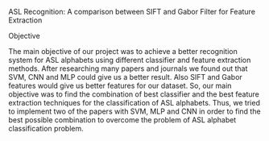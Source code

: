ASL Recognition: A comparison between SIFT and Gabor Filter for Feature Extraction

Objective

The main objective of our project was to achieve a better recognition system for ASL alphabets
using different classifier and feature extraction methods. After researching many papers and
journals we found out that SVM, CNN and MLP could give us a better result. Also SIFT and
Gabor features would give us better features for our dataset. So, our main objective was to find
the combination of best classifier and the best feature extraction techniques for the
classification of ASL alphabets. Thus, we tried to implement two of the papers with SVM,
MLP and CNN in order to find the best possible combination to overcome the problem of ASL
alphabet classification problem.

